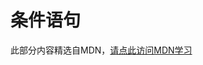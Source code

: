 # 条件语句

此部分内容精选自MDN，[请点此访问MDN学习](https://developer.mozilla.org/zh-CN/docs/Learn/JavaScript/Building_blocks/conditionals)